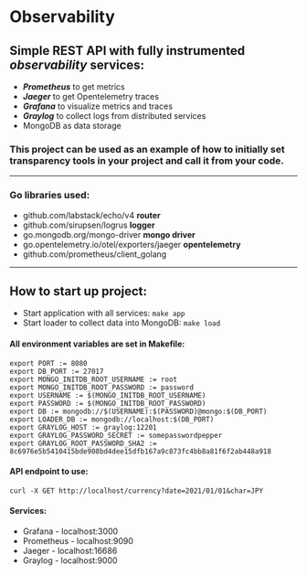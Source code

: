 # Observability

## Simple REST API with fully instrumented ***observability*** services:
- ***Prometheus*** to get metrics
- ***Jaeger*** to get Opentelemetry traces
- ***Grafana*** to visualize metrics and traces
- ***Graylog*** to collect logs from distributed services
- MongoDB as data storage

### This project can be used as an **example** of how to initially set transparency tools in your project and call it from your code.

---

### Go libraries used:
- github.com/labstack/echo/v4 **router**
- github.com/sirupsen/logrus **logger**
- go.mongodb.org/mongo-driver **mongo driver**
- go.opentelemetry.io/otel/exporters/jaeger **opentelemetry**
- github.com/prometheus/client_golang

---

## How to start up project:
- Start application with all services:
``make app``
- Start loader to collect data into MongoDB:
``make load``
#### All environment variables are set in Makefile:
    export PORT := 8080
    export DB_PORT := 27017
    export MONGO_INITDB_ROOT_USERNAME := root
    export MONGO_INITDB_ROOT_PASSWORD := password
    export USERNAME := $(MONGO_INITDB_ROOT_USERNAME)
    export PASSWORD := $(MONGO_INITDB_ROOT_PASSWORD)
    export DB := mongodb://$(USERNAME):$(PASSWORD)@mongo:$(DB_PORT)
    export LOADER_DB := mongodb://localhost:$(DB_PORT)
    export GRAYLOG_HOST := graylog:12201
    export GRAYLOG_PASSWORD_SECRET := somepasswordpepper
    export GRAYLOG_ROOT_PASSWORD_SHA2 := 8c6976e5b5410415bde908bd4dee15dfb167a9c873fc4bb8a81f6f2ab448a918
#### API endpoint to use:
    curl -X GET http://localhost/currency?date=2021/01/01&char=JPY
#### Services:
- Grafana - localhost:3000
- Prometheus - localhost:9090
- Jaeger - localhost:16686
- Graylog - localhost:9000
